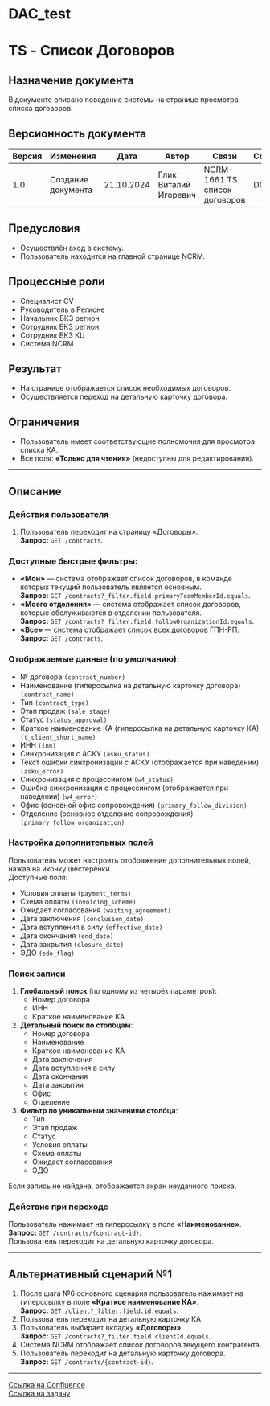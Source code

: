 # DAC_test
# TS - Список Договоров

## Назначение документа
В документе описано поведение системы на странице просмотра списка договоров.

## Версионность документа

| Версия | Изменения           | Дата       | Автор                     | Связи                         | Согласующие |
|--------|---------------------|------------|---------------------------|-------------------------------|-------------|
| 1.0    | Создание документа  | 21.10.2024 | Глик Виталий Игоревич     | NCRM-1661 TS список договоров | DONE        |

## Предусловия
- Осуществлён вход в систему.
- Пользователь находится на главной странице NCRM.

## Процессные роли
- Специалист CV
- Руководитель в Регионе
- Начальник БКЗ регион
- Сотрудник БКЗ регион
- Сотрудник БКЗ КЦ
- Система NCRM

## Результат
- На странице отображается список необходимых договоров.
- Осуществляется переход на детальную карточку договора.

## Ограничения
- Пользователь имеет соответствующие полномочия для просмотра списка КА.
- Все поля: **«Только для чтения»** (недоступны для редактирования).

---

## Описание
### Действия пользователя
1. Пользователь переходит на страницу «Договоры».  
   **Запрос:** `GET /contracts`.

### Доступные быстрые фильтры:
- **«Мои»** — система отображает список договоров, в команде которых текущий пользователь является основным.  
  **Запрос:** `GET /contracts?_filter.field.primaryTeamMemberId.equals`.
- **«Моего отделения»** — система отображает список договоров, которые обслуживаются в отделении пользователя.  
  **Запрос:** `GET /contracts?_filter.field.followOrganizationId.equals`.
- **«Все»** — система отображает список всех договоров ГПН-РП.  
  **Запрос:** `GET /contracts`.

### Отображаемые данные (по умолчанию):
- № договора `(contract_number)`
- Наименование (гиперссылка на детальную карточку договора) `(contract_name)`
- Тип `(contract_type)`
- Этап продаж `(sale_stage)`
- Статус `(status_approval)`
- Краткое наименование КА (гиперссылка на детальную карточку КА) `(t_client_short_name)`
- ИНН `(inn)`
- Синхронизация с АСКУ `(asku_status)`
- Текст ошибки синхронизации с АСКУ (отображается при наведении) `(asku_error)`
- Синхронизация с процессингом `(w4_status)`
- Ошибка синхронизации с процессингом (отображается при наведении) `(w4_error)`
- Офис (основной офис сопровождения) `(primary_follow_division)`
- Отделение (основное отделение сопровождения) `(primary_follow_organization)`

### Настройка дополнительных полей
Пользователь может настроить отображение дополнительных полей, нажав на иконку шестерёнки.  
Доступные поля:
- Условия оплаты `(payment_terms)`
- Схема оплаты `(invoicing_scheme)`
- Ожидает согласования `(waiting_agreement)`
- Дата заключения `(conclusion_date)`
- Дата вступления в силу `(effective_date)`
- Дата окончания `(end_date)`
- Дата закрытия `(closure_date)`
- ЭДО `(edo_flag)`

### Поиск записи
1. **Глобальный поиск** (по одному из четырёх параметров):
    - Номер договора
    - ИНН
    - Краткое наименование КА
2. **Детальный поиск по столбцам**:
    - Номер договора
    - Наименование
    - Краткое наименование КА
    - Дата заключения
    - Дата вступления в силу
    - Дата окончания
    - Дата закрытия
    - Офис
    - Отделение
3. **Фильтр по уникальным значениям столбца**:
    - Тип
    - Этап продаж
    - Статус
    - Условия оплаты
    - Схема оплаты
    - Ожидает согласования
    - ЭДО

Если запись не найдена, отображается экран неудачного поиска.

### Действие при переходе
Пользователь нажимает на гиперссылку в поле **«Наименование»**.  
**Запрос:** `GET /contracts/{contract-id}`.  
Пользователь переходит на детальную карточку договора.

---

## Альтернативный сценарий №1
1. После шага №6 основного сценария пользователь нажимает на гиперссылку в поле **«Краткое наименование КА»**.  
   **Запрос:** `GET /client?_filter.field.id.equals`.
2. Пользователь переходит на детальную карточку КА.
3. Пользователь выбирает вкладку **«Договоры»**.  
   **Запрос:** `GET /contracts?_filter.field.clientId.equals`.
4. Система NCRM отображает список договоров текущего контрагента.
5. Пользователь переходит на детальную карточку договора.  
   **Запрос:** `GET /contracts/{contract-id}`.

---

[Ссылка на Confluence](https://doc.dev.gazprom-neft.ru/display/~Glik.VI)  
[Ссылка на задачу](https://task.dev.gazprom-neft.ru/browse/NCRM-1661)
